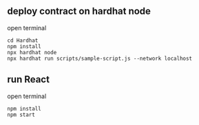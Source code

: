 ## deploy contract on hardhat node
open terminal
```shell=
cd Hardhat
npm install
npx hardhat node
npx hardhat run scripts/sample-script.js --network localhost
```

## run React
open terminal
```shell=
npm install
npm start
```